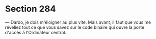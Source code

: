 # Section 284

— Dardo, je dois m'éloigner au plus vite. Mais avant, il faut que 
vous me révéliez tout ce que vous savez sur le code binaire qui 
ouvre la porte d'accès à l'Ordinateur central.